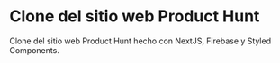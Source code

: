 # Clone del sitio web Product Hunt

Clone del sitio web Product Hunt hecho con NextJS, Firebase y Styled Components.
